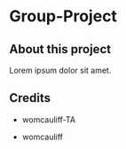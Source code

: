 # Group-Project

## About this project

Lorem ipsum dolor sit amet.

## Credits

- womcauliff-TA

- womcauliff
